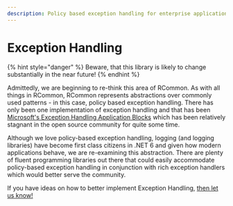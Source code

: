 ```yaml
---
description: Policy based exception handling for enterprise applications.
---
```


# Exception Handling

{% hint style="danger" %}
Beware, that this library is likely to change substantially in the near future!
{% endhint %}

Admittedly, we are beginning to re-think this area of RCommon. As with all things in RCommon, RCommon represents abstractions over commonly used patterns - in this case, policy based exception handling. There has only been one implementation of exception handling and that has been [Microsoft's Exception Handling Application Blocks](https://github.com/EnterpriseLibrary/exception-handling-application-block) which has been relatively stagnant in the open source community for quite some time.&#x20;

Although we love policy-based exception handling, logging (and logging libraries) have become first class citizens in .NET 6 and given how modern applications behave, we are re-examining this abstraction. There are plenty of fluent programming libraries out there that could easily accommodate policy-based exception handling in conjunction with rich exception handlers which would better serve the community.&#x20;

If you have ideas on how to better implement Exception Handling, [then let us know!](https://github.com/RCommon-Team/RCommon/discussions/64)
